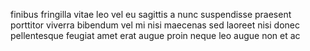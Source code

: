 finibus fringilla vitae leo vel eu sagittis a nunc suspendisse praesent
porttitor viverra bibendum vel mi nisi maecenas sed laoreet nisi donec
pellentesque feugiat amet erat augue proin neque leo augue non et ac